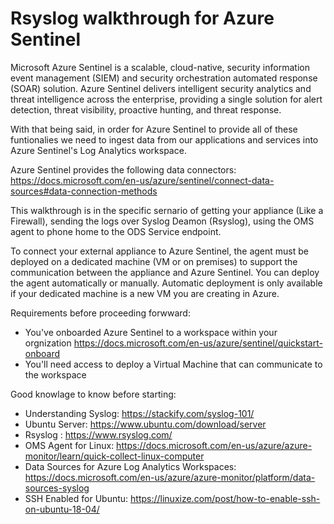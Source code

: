 # Rsyslog walkthrough for Azure Sentinel

Microsoft Azure Sentinel is a scalable, cloud-native, security information event management (SIEM) and security orchestration automated response (SOAR) solution. Azure Sentinel delivers intelligent security analytics and threat intelligence across the enterprise, providing a single solution for alert detection, threat visibility, proactive hunting, and threat response.

With that being said, in order for Azure Sentinel to provide all of these funtionalies we need to ingest data from our applications and services into Azure Sentinel's Log Analytics workspace.

Azure Sentinel provides the following data connectors: https://docs.microsoft.com/en-us/azure/sentinel/connect-data-sources#data-connection-methods

This walkthrough is in the specific sernario of getting your appliance (Like a Firewall), sending the logs over Syslog Deamon (Rsyslog), using the OMS agent to phone home to the ODS Service endpoint.

To connect your external appliance to Azure Sentinel, the agent must be deployed on a dedicated machine (VM or on premises) to support the communication between the appliance and Azure Sentinel. You can deploy the agent automatically or manually. Automatic deployment is only available if your dedicated machine is a new VM you are creating in Azure.

Requirements before proceeding forwward:

-   You've onboarded Azure Sentinel to a workspace within your orgnization
https://docs.microsoft.com/en-us/azure/sentinel/quickstart-onboard
-   You'll need access to deploy a Virtual Machine that can communicate to the workspace


Good knowlage to know before starting:

- Understanding Syslog: https://stackify.com/syslog-101/ 
- Ubuntu Server: https://www.ubuntu.com/download/server
- Rsyslog : https://www.rsyslog.com/
- OMS Agent for Linux: https://docs.microsoft.com/en-us/azure/azure-monitor/learn/quick-collect-linux-computer
- Data Sources for Azure Log Analytics Workspaces: https://docs.microsoft.com/en-us/azure/azure-monitor/platform/data-sources-syslog 
- SSH Enabled for Ubuntu: https://linuxize.com/post/how-to-enable-ssh-on-ubuntu-18-04/ 



